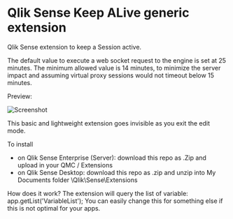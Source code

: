 # Qlik Sense Keep ALive generic extension

Qlik Sense extension to keep a Session active.

The default value to execute a web socket request to the engine is set at 25 minutes.
The minimum allowed value is 14 minutes, to minimize the server impact and assuming virtual proxy sessions would not timeout below 15 minutes.

Preview:

![Screenshot](https://user-images.githubusercontent.com/9445066/105615317-e6febe00-5dcf-11eb-88a6-d91e2d50732d.gif "screenshot")

This basic and lightweight extension goes invisible as you exit the edit mode.

To install 
 * on Qlik Sense Enterprise (Server): download this repo as .Zip and upload in your QMC / Extensions
 * on Qlik Sense Desktop: download this repo as .zip and unzip into My Documents folder \Qlik\Sense\Extensions
 
How does it work?
The extension will query the list of variable: app.getList('VariableList');
You can easily change this for something else if this is not optimal for your apps.

